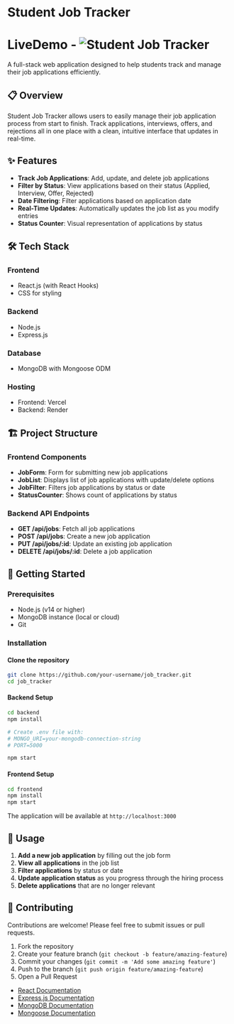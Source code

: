 # Student Job Tracker
# LiveDemo - ![Student Job Tracker](https://job-tracker-omega-seven.vercel.app/)


A full-stack web application designed to help students track and manage their job applications efficiently.

## 📋 Overview

Student Job Tracker allows users to easily manage their job application process from start to finish. Track applications, interviews, offers, and rejections all in one place with a clean, intuitive interface that updates in real-time.

## ✨ Features

- **Track Job Applications**: Add, update, and delete job applications
- **Filter by Status**: View applications based on their status (Applied, Interview, Offer, Rejected)
- **Date Filtering**: Filter applications based on application date
- **Real-Time Updates**: Automatically updates the job list as you modify entries
- **Status Counter**: Visual representation of applications by status

## 🛠️ Tech Stack

### Frontend
- React.js (with React Hooks)
- CSS for styling

### Backend
- Node.js
- Express.js

### Database
- MongoDB with Mongoose ODM

### Hosting
- Frontend: Vercel
- Backend: Render

## 🏗️ Project Structure

### Frontend Components
- **JobForm**: Form for submitting new job applications
- **JobList**: Displays list of job applications with update/delete options
- **JobFilter**: Filters job applications by status or date
- **StatusCounter**: Shows count of applications by status

### Backend API Endpoints
- **GET /api/jobs**: Fetch all job applications
- **POST /api/jobs**: Create a new job application
- **PUT /api/jobs/:id**: Update an existing job application
- **DELETE /api/jobs/:id**: Delete a job application

## 🚀 Getting Started

### Prerequisites
- Node.js (v14 or higher)
- MongoDB instance (local or cloud)
- Git

### Installation

#### Clone the repository
```bash
git clone https://github.com/your-username/job_tracker.git
cd job_tracker
```

#### Backend Setup
```bash
cd backend
npm install

# Create .env file with:
# MONGO_URI=your-mongodb-connection-string
# PORT=5000

npm start
```

#### Frontend Setup
```bash
cd frontend
npm install
npm start
```

The application will be available at `http://localhost:3000`

## 📱 Usage

1. **Add a new job application** by filling out the job form
2. **View all applications** in the job list
3. **Filter applications** by status or date
4. **Update application status** as you progress through the hiring process
5. **Delete applications** that are no longer relevant

## 🤝 Contributing

Contributions are welcome! Please feel free to submit issues or pull requests.

1. Fork the repository
2. Create your feature branch (`git checkout -b feature/amazing-feature`)
3. Commit your changes (`git commit -m 'Add some amazing feature'`)
4. Push to the branch (`git push origin feature/amazing-feature`)
5. Open a Pull Request

- [React Documentation](https://reactjs.org/docs/getting-started.html)
- [Express.js Documentation](https://expressjs.com/)
- [MongoDB Documentation](https://docs.mongodb.com/)
- [Mongoose Documentation](https://mongoosejs.com/docs/)
